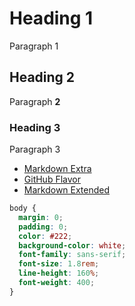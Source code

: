 Heading 1
=========

Paragraph 1

Heading 2
---------

Paragraph **2**

### Heading 3

Paragraph 3

- [Markdown Extra](https://michelf.ca/projects/php-markdown/extra/)
- [GitHub Flavor](https://help.github.com/categories/writing-on-github/)
- [Markdown Extended](http://manifest.aboutmde.org/)

```css
body {
  margin: 0;
  padding: 0;
  color: #222;
  background-color: white;
  font-family: sans-serif;
  font-size: 1.8rem;
  line-height: 160%;
  font-weight: 400;
}
```